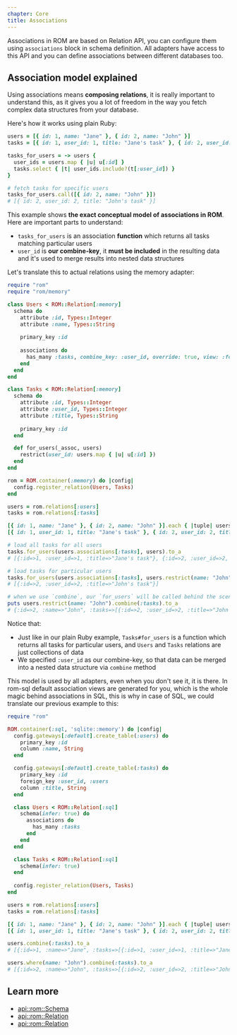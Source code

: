 ```yaml
---
chapter: Core
title: Associations
---
```


Associations in ROM are based on Relation API, you can configure them using `associations`
block in schema definition. All adapters have access to this API and you can define
associations between different databases too.

## Association model explained

Using associations means **composing relations**, it is really important to understand this,
as it gives you a lot of freedom in the way you fetch complex data structures from your database.

Here's how it works using plain Ruby:

``` ruby
users = [{ id: 1, name: "Jane" }, { id: 2, name: "John" }]
tasks = [{ id: 1, user_id: 1, title: "Jane's task" }, { id: 2, user_id: 2, title: "John's task" }]

tasks_for_users = -> users {
  user_ids = users.map { |u| u[:id] }
  tasks.select { |t| user_ids.include?(t[:user_id]) }
}

# fetch tasks for specific users
tasks_for_users.call([{ id: 2, name: "John" }])
# [{ id: 2, user_id: 2, title: "John's task" }]
```

This example shows **the exact conceptual model of associations in ROM**. Here are important parts
to understand:

- `tasks_for_users` is an association **function** which returns all tasks matching particular users
- `user_id` is **our combine-key**, it **must be included** in the resulting data and it's used
  to merge results into nested data structures
  
Let's translate this to actual relations using the memory adapter:

``` ruby
require "rom"
require "rom/memory"

class Users < ROM::Relation[:memory]
  schema do
    attribute :id, Types::Integer
    attribute :name, Types::String
    
    primary_key :id
    
    associations do
      has_many :tasks, combine_key: :user_id, override: true, view: :for_users
    end
  end
end

class Tasks < ROM::Relation[:memory]
  schema do
    attribute :id, Types::Integer
    attribute :user_id, Types::Integer
    attribute :title, Types::String
    
    primary_key :id
  end

  def for_users(_assoc, users)
    restrict(user_id: users.map { |u| u[:id] })
  end
end

rom = ROM.container(:memory) do |config|
  config.register_relation(Users, Tasks)
end

users = rom.relations[:users]
tasks = rom.relations[:tasks]

[{ id: 1, name: "Jane" }, { id: 2, name: "John" }].each { |tuple| users.insert(tuple) }
[{ id: 1, user_id: 1, title: "Jane's task" }, { id: 2, user_id: 2, title: "John's task" }].each { |tuple| tasks.insert(tuple) }

# load all tasks for all users
tasks.for_users(users.associations[:tasks], users).to_a
# [{:id=>1, :user_id=>1, :title=>"Jane's task"}, {:id=>2, :user_id=>2, :title=>"John's task"}]

# load tasks for particular users
tasks.for_users(users.associations[:tasks], users.restrict(name: "John")).to_a
# [{:id=>2, :user_id=>2, :title=>"John's task"}]

# when we use `combine`, our `for_users` will be called behind the scenes
puts users.restrict(name: "John").combine(:tasks).to_a
# {:id=>2, :name=>"John", :tasks=>[{:id=>2, :user_id=>2, :title=>"John's task"}]}
```

Notice that:

- Just like in our plain Ruby example, `Tasks#for_users` is a function which returns all tasks for particular
  users, and `Users` and `Tasks` relations are just collections of data
- We specified `:user_id` as our combine-key, so that data can be merged into a nested data structure via `combine` method

This model is used by all adapters, even when you don't see it, it is there. In
rom-sql default association views are generated for you, which is the whole magic
behind associations in SQL, this is why in case of SQL, we could translate our
previous example to this:

``` ruby
require "rom"

ROM.container(:sql, 'sqlite::memory') do |config|
  config.gateways[:default].create_table(:users) do
    primary_key :id
    column :name, String
  end

  config.gateways[:default].create_table(:tasks) do
    primary_key :id
    foreign_key :user_id, :users
    column :title, String
  end

  class Users < ROM::Relation[:sql]
    schema(infer: true) do
      associations do
        has_many :tasks
      end
    end
  end

  class Tasks < ROM::Relation[:sql]
    schema(infer: true)
  end
  
  config.register_relation(Users, Tasks)
end

users = rom.relations[:users]
tasks = rom.relations[:tasks]

[{ id: 1, name: "Jane" }, { id: 2, name: "John" }].each { |tuple| users.insert(tuple) }
[{ id: 1, user_id: 1, title: "Jane's task" }, { id: 2, user_id: 2, title: "John's task" }].each { |tuple| tasks.insert(tuple) }

users.combine(:tasks).to_a
# [{:id=>1, :name=>"Jane", :tasks=>[{:id=>1, :user_id=>1, :title=>"Jane's task"}]}, {:id=>2, :name=>"John", :tasks=>[{:id=>2, :user_id=>2, :title=>"John's task"}]}]

users.where(name: "John").combine(:tasks).to_a
# [{:id=>2, :name=>"John", :tasks=>[{:id=>2, :user_id=>2, :title=>"John's task"}]}]
```

## Learn more

* [api::rom::Schema](AssociationsDSL)
* [api::rom::Relation](#combine)
* [api::rom::Relation](#wrap)
